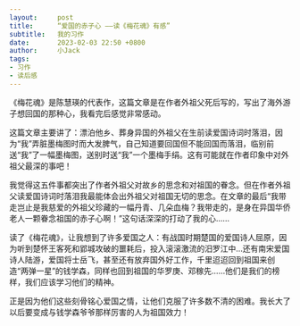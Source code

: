 ```yaml
---
layout:     post
title:      “爱国的赤子心 ——读《梅花魂》有感”
subtitle:   我的习作
date:       2023-02-03 22:50 +0800 
author:     小Jack
tags:  
- 习作
- 读后感
---
```

《梅花魂》是陈慧瑛的代表作，这篇文章是在作者外祖父死后写的，写出了海外游子想回国的那种心，我看完后感觉非常感动。

这篇文章主要讲了：漂泊他乡、葬身异国的外祖父在生前读爱国诗词时落泪，因为“我”弄脏墨梅图时而大发脾气，自己知道要回国但不能回国而落泪，临别前送“我”了一幅墨梅图，送别时送“我”一个墨梅手绢。这有可能就在作者印象中对外祖父最深的事吧！

我觉得这五件事都突出了作者外祖父对故乡的思念和对祖国的眷念。但在作者外祖父读爱国诗词时落泪我最能体会出外祖父对祖国无切的思念。在文章的最后“我带走岂止是我慈爱的外祖父珍藏的一幅丹青、几朵血梅？我带走的，是身在异国华侨老人一颗眷念祖国的赤子心啊！”这句话深深的打动了我的心……

读了《梅花魂》，让我想到了许多爱国之人：有战国时期楚国的爱国诗人屈原，因为听到楚怀王客死和郢城攻破的噩耗后，投入滚滚激流的汨罗江中…还有南宋爱国诗人陆游，爱国将士岳飞，甚至还有放弃国外好工作，千里迢迢回到祖国来创造“两弹一星”的钱学森，同样也回到祖国的华罗庚、邓稼先……他们是我们的榜样，我们应该学习他们的精神。

正是因为他们这些刻骨铭心爱国之情，让他们克服了许多数不清的困难。我长大了以后要变成与钱学森爷爷那样厉害的人为祖国效力！
